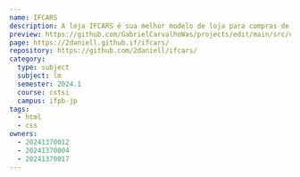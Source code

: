 ```yaml
---
name: IFCARS
description: A loja IFCARS é sua melhor modelo de loja para compras de carros luxuosos
preview: https://github.com/GabrielCarvalhoWas/projects/edit/main/src/content/projects/ifcars.md
page: https://2daniell.github.if/ifcars/
repository: https://github.com/2daniell/ifcars/
category:
  type: subject
  subject: lm
  semester: 2024.1
  course: cstsi
  campus: ifpb-jp
tags:
  - html
  - css
owners:
  - 20241370012
  - 20241370004
  - 20241370017
---
```


